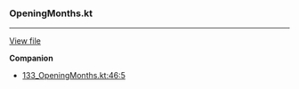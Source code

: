 ### OpeningMonths.kt
---
[View file](files/133_OpeningMonths.kt)

**Companion**

 - [133_OpeningMonths.kt:46:5](files/133_OpeningMonths.kt#L46)
